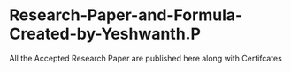 # Research-Paper-and-Formula-Created-by-Yeshwanth.P
All the Accepted Research Paper are published here along with Certifcates
